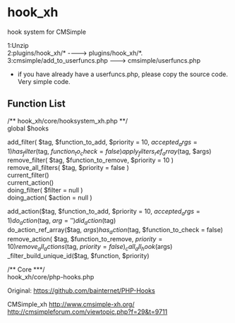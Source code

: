 # hook_xh
hook system for CMSimple 

1:Unzip  
2:plugins/hook_xh/* ----> plugins/hook_xh/*.  
3:cmsimple/add_to_userfuncs.php ---> cmsimple/userfuncs.php  
 * if you have already have a userfuncs.php, please copy the source code. Very simple code.  

## Function List  
/** hook_xh/core/hooksystem_xh.php **/  
global $hooks  

add_filter( $tag, $function_to_add, $priority = 10, $accepted_args = 1 )  
has_filter($tag, $function_to_check = false)  
apply_filters_ref_array($tag, $args)  
remove_filter( $tag, $function_to_remove, $priority = 10 )  
remove_all_filters( $tag, $priority = false )  
current_filter()  
current_action()  
doing_filter( $filter = null )  
doing_action( $action = null )  
  
add_action($tag, $function_to_add, $priority = 10, $accepted_args = 1)  
do_action($tag, $arg = '')  
did_action($tag)  
do_action_ref_array($tag, $args)  
has_action($tag, $function_to_check = false)  
remove_action( $tag, $function_to_remove, $priority = 10 )  
remove_all_actions($tag, $priority = false)  
_call_all_hook($args)  
_filter_build_unique_id($tag, $function, $priority)  
  
/** Core ***/  
hook_xh/core/php-hooks.php   

Original: https://github.com/bainternet/PHP-Hooks  

CMSimple_xh 
http://www.cmsimple-xh.org/  
http://cmsimpleforum.com/viewtopic.php?f=29&t=9711
